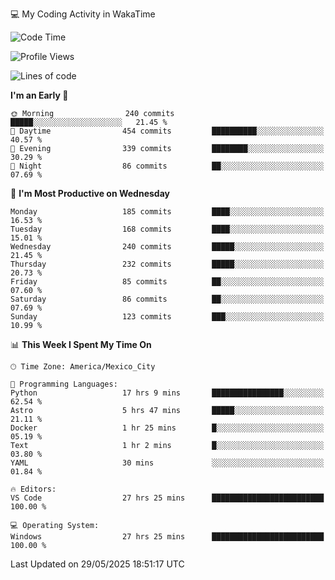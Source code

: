 💻 My Coding Activity in WakaTime
<!--START_SECTION:waka-->
![Code Time](http://img.shields.io/badge/Code%20Time-480%20hrs%2032%20mins-blue)

![Profile Views](http://img.shields.io/badge/Profile%20Views-0-blue)

![Lines of code](https://img.shields.io/badge/From%20Hello%20World%20I%27ve%20Written-2.2%20million%20lines%20of%20code-blue)

**I'm an Early 🐤** 

```text
🌞 Morning                240 commits         █████░░░░░░░░░░░░░░░░░░░░   21.45 % 
🌆 Daytime                454 commits         ██████████░░░░░░░░░░░░░░░   40.57 % 
🌃 Evening                339 commits         ████████░░░░░░░░░░░░░░░░░   30.29 % 
🌙 Night                  86 commits          ██░░░░░░░░░░░░░░░░░░░░░░░   07.69 % 
```
📅 **I'm Most Productive on Wednesday** 

```text
Monday                   185 commits         ████░░░░░░░░░░░░░░░░░░░░░   16.53 % 
Tuesday                  168 commits         ████░░░░░░░░░░░░░░░░░░░░░   15.01 % 
Wednesday                240 commits         █████░░░░░░░░░░░░░░░░░░░░   21.45 % 
Thursday                 232 commits         █████░░░░░░░░░░░░░░░░░░░░   20.73 % 
Friday                   85 commits          ██░░░░░░░░░░░░░░░░░░░░░░░   07.60 % 
Saturday                 86 commits          ██░░░░░░░░░░░░░░░░░░░░░░░   07.69 % 
Sunday                   123 commits         ███░░░░░░░░░░░░░░░░░░░░░░   10.99 % 
```


📊 **This Week I Spent My Time On** 

```text
🕑︎ Time Zone: America/Mexico_City

💬 Programming Languages: 
Python                   17 hrs 9 mins       ████████████████░░░░░░░░░   62.54 % 
Astro                    5 hrs 47 mins       █████░░░░░░░░░░░░░░░░░░░░   21.11 % 
Docker                   1 hr 25 mins        █░░░░░░░░░░░░░░░░░░░░░░░░   05.19 % 
Text                     1 hr 2 mins         █░░░░░░░░░░░░░░░░░░░░░░░░   03.80 % 
YAML                     30 mins             ░░░░░░░░░░░░░░░░░░░░░░░░░   01.84 % 

🔥 Editors: 
VS Code                  27 hrs 25 mins      █████████████████████████   100.00 % 

💻 Operating System: 
Windows                  27 hrs 25 mins      █████████████████████████   100.00 % 
```


 Last Updated on 29/05/2025 18:51:17 UTC
<!--END_SECTION:waka-->

